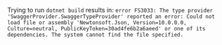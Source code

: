 Trying to run `dotnet build` results in: `error FS3033: The type provider 'SwaggerProvider.SwaggerTypeProvider' reported an error: Could not load file or assembly 'Newtonsoft.Json, Version=10.0.0.0, Culture=neutral, PublicKeyToken=30ad4fe6b2a6aeed' or one of its dependencies. The system cannot find the file specified. `